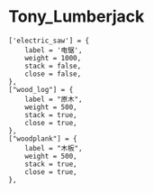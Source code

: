 # Tony_Lumberjack
	['electric_saw'] = {
		label = '电锯',
		weight = 1000,
		stack = false,
		close = false,
	},
	["wood_log"] = {
		label = "原木",
		weight = 500,
		stack = true,
		close = true,
	},
	["woodplank"] = {
		label = "木板",
		weight = 500,
		stack = true,
		close = true,
	}, 
